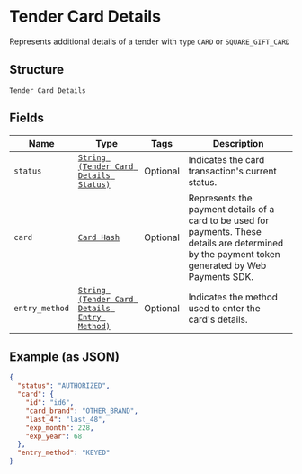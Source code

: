 
# Tender Card Details

Represents additional details of a tender with `type` `CARD` or `SQUARE_GIFT_CARD`

## Structure

`Tender Card Details`

## Fields

| Name | Type | Tags | Description |
|  --- | --- | --- | --- |
| `status` | [`String (Tender Card Details Status)`](/doc/models/tender-card-details-status.md) | Optional | Indicates the card transaction's current status. |
| `card` | [`Card Hash`](/doc/models/card.md) | Optional | Represents the payment details of a card to be used for payments. These<br>details are determined by the payment token generated by Web Payments SDK. |
| `entry_method` | [`String (Tender Card Details Entry Method)`](/doc/models/tender-card-details-entry-method.md) | Optional | Indicates the method used to enter the card's details. |

## Example (as JSON)

```json
{
  "status": "AUTHORIZED",
  "card": {
    "id": "id6",
    "card_brand": "OTHER_BRAND",
    "last_4": "last_48",
    "exp_month": 228,
    "exp_year": 68
  },
  "entry_method": "KEYED"
}
```

